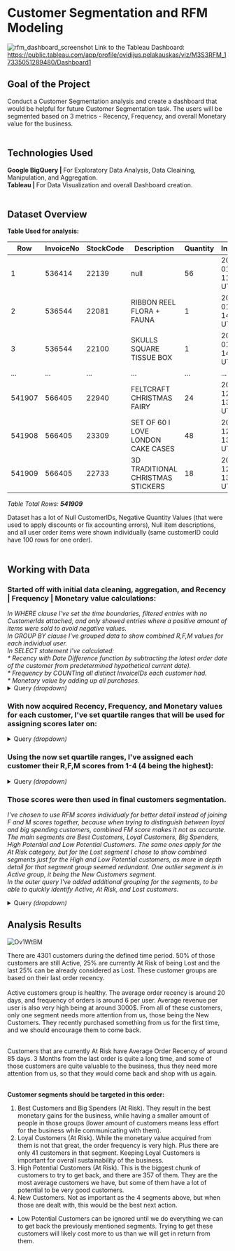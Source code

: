 # Customer Segmentation and RFM Modeling
![rfm_dashboard_screenshot](https://github.com/user-attachments/assets/3b0f1ef7-1a1e-4ed0-b418-e6a109ad3adc)
Link to the Tableau Dashboard: </br>
https://public.tableau.com/app/profile/ovidijus.pelakauskas/viz/M3S3RFM_17335051289480/Dashboard1 </br>


## Goal of the Project
Conduct a Customer Segmentation analysis and create a dashboard that would be helpful for future Customer Segmentation task. The users will be segmented based on 3 metrics - Recency, Frequency, and overall Monetary value for the business.
<br><br>



## Technologies Used
<strong>Google BigQuery | </strong>For Exploratory Data Analysis, Data Cleaining, Manipulation, and Aggregation.<br>
<strong>Tableau | </strong>For Data Visualization and overall Dashboard creation.<br><br>


## Dataset Overview
<strong>Table Used for analysis:</strong>

| Row | InvoiceNo | StockCode | Description | Quantity | InvoiceDate | UnitPrice | CustomerID | Country |
| --- | --------- | --------- | ----------- | -------- | ----------- | --------- | ---------- | ------- |
|1|536414|22139|null|56|2010-12-01 11:52:00 UTC|0.0|null|United Kingdom|
|2|536544|22081|RIBBON REEL FLORA + FAUNA |1|2010-12-01 14:32:00 UTC|3.36|null|United Kingdom|
|3|536544|22100|SKULLS SQUARE TISSUE BOX|1|2010-12-01 14:32:00 UTC|2.51|null|United Kingdom|
|...  |...        |...        |...          |...       |...          |...        |...         |...      |
|541907|566405|22940|FELTCRAFT CHRISTMAS FAIRY|24|2011-09-12 13:41:00 UTC|4.25|17919|United Kingdom|
|541908|566405|23309|SET OF 60 I LOVE LONDON CAKE CASES|48|2011-09-12 13:41:00 UTC|0.55|17919|United Kingdom|
|541909|566405|22733|3D TRADITIONAL CHRISTMAS STICKERS|18|2011-09-12 13:41:00 UTC|1.25|17919|United Kingdom|

<em>Table Total Rows: <strong>541909</strong> </em><br>

Dataset has a lot of Null CustomerIDs, Negative Quantity Values (that were used to apply discounts or fix accounting errors), Null item descriptions, and all user order items were shown individually (same customerID could have 100 rows for one order).
<br><br>



## Working with Data

### Started off with initial data cleaning, aggregation, and Recency | Frequency | Monetary value calculations:
<em>
In WHERE clause I've set the time boundaries, filtered entries with no CustomerIds attached, and only showed entries where a positive amount of items were sold to avoid negative values. <br>
In GROUP BY clause I've grouped data to show combined R,F,M values for each individual user.<br>
In SELECT statement I've calculated:<br>
* Recency with Date Difference function by subtracting the latest order date of the customer from predetermined hypothetical current date).<br>
* Frequency by COUNTing all distinct InvoiceIDs each customer had.<br>
* Monetary value by adding up all purchases.</em>

<details><summary>Query <em>(dropdown)</em></summary>

    SELECT  
        CustomerID,
        Country,
        DATE_DIFF('2011-12-01' , CAST(MAX(InvoiceDate) AS DATE), DAY) AS recency,
        COUNT(DISTINCT InvoiceNO) AS frequency,
        SUM(UnitPrice*Quantity) AS monetary
    FROM  `tc-da-1.turing_data_analytics.rfm` AS original_table
    WHERE InvoiceDate BETWEEN '2010-12-01' AND '2011-11-30'
        AND CustomerID IS NOT NULL
        AND Quantity > 0 
        --Filtered out all of negative values for Monetary calculation that would result in negative numbers.
    GROUP BY CustomerID, Country
</details>



### With now acquired Recency, Frequency, and Monetary values for each customer, I've set quartile ranges that will be used for assigning scores later on:

<details><summary>Query <em>(dropdown)</em></summary>

    WITH  rfm_values AS (
        SELECT  
            CustomerID,
            Country,
            DATE_DIFF('2011-12-01' , CAST(MAX(InvoiceDate) AS DATE), DAY) AS recency,
            COUNT(DISTINCT InvoiceNO) AS frequency,
            SUM(UnitPrice*Quantity) AS monetary
        FROM  `tc-da-1.turing_data_analytics.rfm` AS original_table
        WHERE InvoiceDate BETWEEN '2010-12-01' AND '2011-11-30'
            AND CustomerID IS NOT NULL
            AND Quantity > 0 
            --Filtered out all of negative values for Monetary calculation that would result in negative numbers.
        GROUP BY CustomerID, Country )

    SELECT--Recency Quartiles Calculation
        APPROX_QUANTILES(Recency, 4)  [OFFSET(1)] AS r25,
        APPROX_QUANTILES(Recency, 4)  [OFFSET(2)] AS r50,
        APPROX_QUANTILES(Recency, 4)  [OFFSET(3)] AS r75,
        --Frequency Quartiles Calculation
        APPROX_QUANTILES(Frequency, 4)[OFFSET(1)] AS f25,
        APPROX_QUANTILES(Frequency, 4)[OFFSET(2)] AS f50,
        APPROX_QUANTILES(Frequency, 4)[OFFSET(3)] AS f75,
        --Monetary Quartiles Calculation
        APPROX_QUANTILES(Monetary, 4) [OFFSET(1)] AS m25,
        APPROX_QUANTILES(Monetary, 4) [OFFSET(2)] AS m50,
        APPROX_QUANTILES(Monetary, 4) [OFFSET(3)] AS m75
    FROM rfm_values
</details>

### Using the now set quartile ranges, I've assigned each customer their R,F,M scores from 1-4 (4 being the highest):
<details><summary>Query <em>(dropdown)</em></summary>

       WITH  rfm_values AS (
       SELECT  
             CustomerID,
             Country,
             DATE_DIFF('2011-12-01' , CAST(MAX(InvoiceDate) AS DATE), DAY) AS recency,
             COUNT(DISTINCT InvoiceNO) AS frequency,
             SUM(UnitPrice*Quantity) AS monetary
       FROM  `tc-da-1.turing_data_analytics.rfm` AS original_table
       WHERE InvoiceDate BETWEEN '2010-12-01' AND '2011-11-30'
             AND CustomerID IS NOT NULL
             AND Quantity > 0 
             --Filtered out all of negative values for Monetary calculation that would result in negative numbers.
       GROUP BY CustomerID, Country ),
 
       quartiles AS (
       SELECT--Recency Quartiles Calculation
             APPROX_QUANTILES(Recency, 4)  [OFFSET(1)] AS r25,
             APPROX_QUANTILES(Recency, 4)  [OFFSET(2)] AS r50,
             APPROX_QUANTILES(Recency, 4)  [OFFSET(3)] AS r75,
             --Frequency Quartiles Calculation
             APPROX_QUANTILES(Frequency, 4)[OFFSET(1)] AS f25,
             APPROX_QUANTILES(Frequency, 4)[OFFSET(2)] AS f50,
             APPROX_QUANTILES(Frequency, 4)[OFFSET(3)] AS f75,
             --Monetary Quartiles Calculation
             APPROX_QUANTILES(Monetary, 4) [OFFSET(1)] AS m25,
             APPROX_QUANTILES(Monetary, 4) [OFFSET(2)] AS m50,
             APPROX_QUANTILES(Monetary, 4) [OFFSET(3)] AS m75
       FROM rfm_values)


    SELECT 
        rfm_values.CustomerID,
        rfm_values.Country,
        rfm_values.Recency,
        rfm_values.Frequency,
        rfm_values.Monetary,
        -- Assigned Recency Quartiles
        CASE  WHEN rfm_values.Recency <= quartiles.r25 THEN 4
              WHEN rfm_values.Recency <= quartiles.r50 AND rfm_values.Recency > quartiles.r25 THEN 3
              WHEN rfm_values.Recency <= quartiles.r75 AND rfm_values.Recency > quartiles.r50 THEN 2
              ELSE 1 END AS R,
        -- Assigned Frequency Quartiles
        CASE  WHEN rfm_values.Frequency <= quartiles.f25 THEN 1
              WHEN rfm_values.Frequency <= quartiles.f50 AND rfm_values.Frequency > quartiles.f25 THEN 2
              WHEN rfm_values.Frequency <= quartiles.f75 AND rfm_values.Frequency > quartiles.f50 THEN 3
              ELSE 4 END AS F,
        -- Assigned Monetary Quartiles
        CASE  WHEN rfm_values.Monetary <= quartiles.m25 THEN 1
              WHEN rfm_values.Monetary <= quartiles.m50 AND rfm_values.Monetary > quartiles.m25 THEN 2
              WHEN rfm_values.Monetary <= quartiles.m75 AND rfm_values.Monetary > quartiles.m50 THEN 3
              ELSE 4 END AS M
      FROM rfm_values , quartiles
</details>

### Those scores were then used in final customers segmentation. 
<em>I’ve chosen to use RFM scores individualy for better detail instead of joining F and M scores together, because when trying to distinguish between loyal and big spending customers, combined FM score makes it not as accurate. <br>
The main segments are Best Customers, Loyal Customers, Big Spenders, High Potential and Low Potential Customers. The same ones apply for the At Risk category, but for the Lost segment I chose to show combined segments just for the High and Low Potential customers, as more in depth detail for that segment group seemed redundant. One outlier segment is in Active group, it being the New Customers segment.<br>
In the outer query I've added additional grouping for the segments, to be able to quickly identify Active, At Risk, and Lost customers.</em>

<details><summary>Query <em>(dropdown)</em></summary>

         rfm_scores AS (
         SELECT 
               rfm_values.CustomerID,
               rfm_values.Country,
               rfm_values.Recency,
               rfm_values.Frequency,
               rfm_values.Monetary,
               -- Assigned Recency Quartiles
               CASE  WHEN rfm_values.Recency <= quartiles.r25 THEN 4
                     WHEN rfm_values.Recency <= quartiles.r50 AND rfm_values.Recency > quartiles.r25 THEN 3
                     WHEN rfm_values.Recency <= quartiles.r75 AND rfm_values.Recency > quartiles.r50 THEN 2
                     ELSE 1 END AS R,
               -- Assigned Frequency Quartiles
               CASE  WHEN rfm_values.Frequency <= quartiles.f25 THEN 1
                     WHEN rfm_values.Frequency <= quartiles.f50 AND rfm_values.Frequency > quartiles.f25 THEN 2
                     WHEN rfm_values.Frequency <= quartiles.f75 AND rfm_values.Frequency > quartiles.f50 THEN 3
                     ELSE 4 END AS F,
               -- Assigned Monetary Quartiles
               CASE  WHEN rfm_values.Monetary <= quartiles.m25 THEN 1
                     WHEN rfm_values.Monetary <= quartiles.m50 AND rfm_values.Monetary > quartiles.m25 THEN 2
                     WHEN rfm_values.Monetary <= quartiles.m75 AND rfm_values.Monetary > quartiles.m50 THEN 3
                     ELSE 4 END AS M
         FROM rfm_values , quartiles)
   
    SELECT *,
          CASE 
          WHEN rfm_segment IN ('Best Customers', 'Loyal Customers' , 'Big Spenders', 'New Customers' , 'High Potential Customers' , 'Low Potential Customers') THEN 'Active'
          WHEN rfm_segment IN ('Best Customers At Risk', 'Big Spenders At Risk', 'Loyal Customers At Risk' , 'High Potential Customers At Risk' , 'Low Potential Customers At Risk' ) THEN 'At Risk'
          WHEN rfm_segment IN ('Lost Low Potential Customers' , 'Lost High Potential Customers') THEN 'Lost'
          END AS rfm_group
    FROM( SELECT *,
          CASE  WHEN  (R = 4 AND F = 4 AND M = 4) OR
                      (R = 3 AND F = 4 AND M = 4)
                      THEN 'Best Customers'
                WHEN  (R = 4 AND F = 4 AND M = 1) OR
                      (R = 4 AND F = 4 AND M = 2) OR
                      (R = 4 AND F = 4 AND M = 3) OR
                      (R = 3 AND F = 4 AND M = 1) OR
                      (R = 3 AND F = 4 AND M = 2) OR
                      (R = 3 AND F = 4 AND M = 3)
                      THEN 'Loyal Customers'
                WHEN  (R = 4 AND F = 1 AND M = 4) OR
                      (R = 4 AND F = 2 AND M = 4) OR
                      (R = 4 AND F = 3 AND M = 4) OR
                      (R = 3 AND F = 1 AND M = 4) OR
                      (R = 3 AND F = 2 AND M = 4) OR
                      (R = 3 AND F = 3 AND M = 4) 
                      THEN 'Big Spenders'
                WHEN  (R = 4 AND F = 1 AND M = 1) OR
                      (R = 4 AND F = 1 AND M = 2) OR
                      (R = 4 AND F = 1 AND M = 3)  
                      THEN 'New Customers'
                WHEN  (R = 4 AND F = 3 AND M = 1) OR
                      (R = 4 AND F = 3 AND M = 2) OR
                      (R = 4 AND F = 3 AND M = 3) OR
                      (R = 4 AND F = 2 AND M = 1) OR
                      (R = 4 AND F = 2 AND M = 2) OR
                      (R = 4 AND F = 2 AND M = 3) OR
                      (R = 3 AND F = 2 AND M = 3) OR
                      (R = 3 AND F = 3 AND M = 2) OR 
                      (R = 3 AND F = 3 AND M = 3) OR 
                      (R = 3 AND F = 1 AND M = 3) OR 
                      (R = 3 AND F = 3 AND M = 1)
                      THEN 'High Potential Customers'
                WHEN  (R = 3 AND F = 2 AND M = 2) OR
                      (R = 3 AND F = 2 AND M = 1) OR 
                      (R = 3 AND F = 1 AND M = 2) OR
                      (R = 3 AND F = 1 AND M = 1)           
                      THEN 'Low Potential Customers'
          -- R2
                WHEN  (R = 2 AND F = 4 AND M = 4) 
                      THEN 'Best Customers At Risk'
                WHEN  (R = 2 AND F = 1 AND M = 4) OR
                      (R = 2 AND F = 2 AND M = 4) OR
                      (R = 2 AND F = 3 AND M = 4) 
                      THEN 'Big Spenders At Risk'
                WHEN  (R = 2 AND F = 4 AND M = 1) OR
                      (R = 2 AND F = 4 AND M = 2) OR
                      (R = 2 AND F = 4 AND M = 3)     
                      THEN 'Loyal Customers At Risk' 
                WHEN  (R = 2 AND F = 2 AND M = 3) OR
                      (R = 2 AND F = 3 AND M = 2) OR 
                      (R = 2 AND F = 3 AND M = 3) OR 
                      (R = 2 AND F = 1 AND M = 3) OR 
                      (R = 2 AND F = 3 AND M = 1) 
                      THEN 'High Potential Customers At Risk' 
                WHEN  (R = 2 AND F = 2 AND M = 2) OR
                      (R = 2 AND F = 2 AND M = 1) OR 
                      (R = 2 AND F = 1 AND M = 2) OR
                      (R = 2 AND F = 1 AND M = 1)           
                      THEN 'Low Potential Customers At Risk'      
          -- R1
                WHEN  (R = 1 AND F = 4 AND M = 4) OR
                      (R = 1 AND F = 4 AND M = 3) OR 
                      (R = 1 AND F = 3 AND M = 4) OR
                      (R = 1 AND F = 3 AND M = 3) OR 
                      (R = 1 AND F = 4 AND M = 1) OR
                      (R = 1 AND F = 4 AND M = 2) OR 
                      (R = 1 AND F = 3 AND M = 1) OR
                      (R = 1 AND F = 3 AND M = 2) OR
                      (R = 1 AND F = 1 AND M = 4) OR
                      (R = 1 AND F = 1 AND M = 3) OR 
                      (R = 1 AND F = 2 AND M = 4) OR
                      (R = 1 AND F = 2 AND M = 3)       
                      THEN "Lost High Potential Customers"
                WHEN  (R = 1 AND F = 2 AND M = 2) OR 
                      (R = 1 AND F = 2 AND M = 1) OR
                      (R = 1 AND F = 1 AND M = 1) OR
                      (R = 1 AND F = 1 AND M = 2)
                      THEN 'Lost Low Potential Customers'    
                END AS rfm_segment 
          FROM  rfm_scores)
</details>
</details>



## Analysis Results
![Ov1WtBM](https://github.com/user-attachments/assets/1556533e-de65-4ae1-b3f0-7dfc53528e6d)


There are 4301 customers during the defined time period. 50% of those customers are still Active, 25% are currently At Risk of being Lost and the last 25% can be already considered as Lost. These customer groups are based on their last order recency. </br></br>
Active customers group is healthy. The average order recency is around 20 days, and frequency of orders is around 6 per user. Average revenue per user is also very high being at around 3000$. From all of these customers, only one segment needs more attention from us, those being the New Customers. They recently purchased something from us for the first time, and we should encourage them to come back.</br></br>

Customers that are currently At Risk have Average Order Recency of around 85 days. 3 Months from the last order is quite a long time, and some of those customers are quite valuable to the business, thus they need more attention from us, so that they would come back and shop with us again. </br></br>

<strong>Customer segments should be targeted in this order:</strong>
1. Best Customers and Big Spenders (At Risk). They result in the best monetary gains for the business, while having a smaller amount of people in those groups (lower amount of customers means less effort for the business while communicating with them). 
2. Loyal Customers (At Risk). While the monetary value acquired from them is not that great, the order frequency is very high. Plus there are only 41 customers in that segment. Keeping Loyal Customers is important for overall sustainability of the business.
3. High Potential Customers (At Risk). This is the biggest chunk of customers to try to get back, and there are 357 of them. They are the most average customers we have, but some of them have a lot of potential to be very good customers. 
4. New Customers. Not as important as the 4 segments above, but when those are dealt with, this would be the best next action.
* Low Potential Customers can be ignored until we do everything we can to get back the previously mentioned segments. Trying to get these customers will likely cost more to us than we will get in return from them.
</details>
